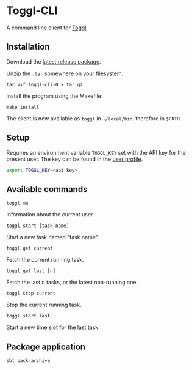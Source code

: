 # Toggl-CLI

A command line client for [Toggl](http://www.toggl.com/).

## Installation

Download the [latest release package](https://github.com/gabalese/toggl-cli/releases/latest).

Unzip the `.tar` somewhere on your filesystem:

```
tar vxf toggl-cli-0.x.tar.gz
```

Install the program using the Makefile:

```
make install
```

The client is now available as `toggl` in `~/local/bin`, therefore in `$PATH`.

## Setup

Requires an environment variable `TOGGL_KEY` set with the API key for the present user.
The key can be found in the [user profile](https://www.toggl.com/app/profile).

```sh
export TOGGL_KEY=<api key>
```

## Available commands

```
toggl me
```

Information about the current user.

```
toggl start [task name]
```

Start a new task named "task name".

```
toggl get current
```

Fetch the current running task.

```
toggl get last [n]
```

Fetch the last *n* tasks, or the latest non-running one.

```
toggl stop current
```

Stop the current running task.

```
toggl start last
```

Start a new time slot for the last task.

## Package application

```
sbt pack-archive
```
